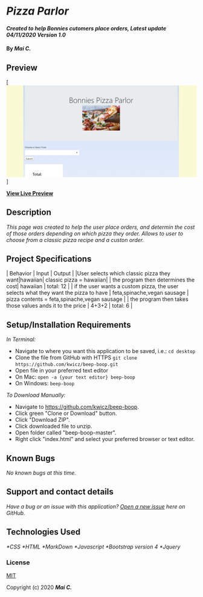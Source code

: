 # _Pizza Parlor_

#### _Created to help Bonnies cutomers place orders, Latest update 04/11/2020 Version 1.0_

#### By _**Mai C.**_


## Preview

[![Landing Page Preview](img/2020-04-11.png)]

**[View Live Preview](https://kwicz.github.io/{this-repo}/)**

## Description

_This page was created to help the user place orders, and determin the cost of those orders depending on which pizza they order. Allows to user to choose from a classic pizza recipe and a custon order._

## Project Specifications

| Behavior | Input | Output |
|User selects which classic pizza they want|hawaiian| classic pizza = hawaiian|
| the program then determines the cost| hawaiian | total: 12 |
| if the user wants a custom pizza, the user selects what they want the pizza to have | feta,spinache,vegan sausage  | pizza contents = feta,spinache,vegan sausage  |
| the program then takes those values ands it to the price | 4+3+2 | total: 6 |

## Setup/Installation Requirements

_In Terminal:_

* Navigate to where you want this application to be saved, i.e.:
```cd desktop```
* Clone the file from GitHub with HTTPS
```git clone https://github.com/kwicz/beep-boop.git```
* Open file in your preferred text editor
* On Mac: ```open -a {your text editor} beep-boop```
* On Windows: ```beep-boop```

_To Download Manually:_

* Navigate to https://github.com/kwicz/beep-boop.
* Click green "Clone or Download" button.
* Click "Download ZIP".
* Click downloaded file to unzip.
* Open folder called "beep-boop-master".
* Right click "index.html" and select your preferred browser or text editor.

## Known Bugs

_No known bugs at this time._

## Support and contact details

_Have a bug or an issue with this application? [Open a new issue](https://github.com/kwicz/{repo-name}/issues) here on GitHub._

## Technologies Used

_*CSS_
_*HTML_
_*MarkDown_
_*Javascript_
_*Bootstrap version 4_
_*Jquery_


### License

[MIT](https://choosealicense.com/licenses/mit/)

Copyright (c) 2020 **_Mai C._**